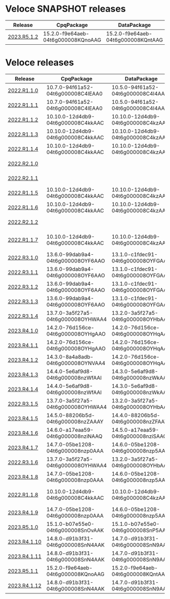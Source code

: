 # Veloce SNAPSHOT releases
| Release | CpqPackage | DataPackage | ExtensionPackage | BackendVersion | StudioVersion | FrontendVersion | DocgenVersion |
| ------- | ---------- | ----------- | ---------------- | -------------- | ------------- | --------------- | ------------- |
| [2023.R5.1.2](/install_2023.R5.1.2.sh) | 15.2.0-f9e64aeb-04t6g000008KQnoAAG | 15.2.0-f9e64aeb-04t6g000008KQntAAG | 15.2.0-f9e64aeb-04t6g000008KQnyAAG | 12.1.1-15-681471e4 | 6.1.1-3-050a0583 | 11.0.1-18-ada36e51 | 1.1.15-73a9ea8f |



# Veloce releases
| Release | CpqPackage | DataPackage | ExtensionPackage | BackendVersion | StudioVersion | FrontendVersion | DocgenVersion |
| ------- | ---------- | ----------- | ---------------- | -------------- | ------------- | --------------- | ------------- |
| [2022.R1.1.0](/install_2022.R1.1.0.sh) | 10.7.0-94f61a52-04t6g000008C4IEAA0 | 10.5.0-94f61a52-04t6g000008C4I4AAK | 10.2.0-94f61a52-04t6g000008C4CaAAK | 7.0.0-8da0738f | 1.0.80-37007b6d | 6.0.0-f89a2aba | 1.0.7-14311ef8 |
| [2022.R1.1.1](/install_2022.R1.1.1.sh) | 10.7.0-94f61a52-04t6g000008C4IEAA0 | 10.5.0-94f61a52-04t6g000008C4I4AAK | 10.2.0-94f61a52-04t6g000008C4CaAAK | 7.1.5-64f1fa11 | 1.1.1-0997c73c | 6.0.0-f89a2aba | 1.0.7-14311ef8 |
| [2022.R1.1.2](/install_2022.R1.1.2.sh) | 10.10.0-12d4db9-04t6g000008C4kkAAC | 10.10.0-12d4db9-04t6g000008C4kzAAC | 10.2.0-94f61a52-04t6g000008C4CaAAK | 7.3.0-4f5cdf84 | 1.2.0-350d14d4 | 6.2.0-b54db625 | 1.0.7-14311ef8 |
| [2022.R1.1.3](/install_2022.R1.1.3.sh) | 10.10.0-12d4db9-04t6g000008C4kkAAC | 10.10.0-12d4db9-04t6g000008C4kzAAC | 10.2.0-94f61a52-04t6g000008C4CaAAK | 7.6.0-6e8a6985 | 1.2.0-350d14d4 | 6.4.0-31e56f9d | 1.0.7-14311ef8 |
| [2022.R1.1.4](/install_2022.R1.1.4.sh) | 10.10.0-12d4db9-04t6g000008C4kkAAC | 10.10.0-12d4db9-04t6g000008C4kzAAC | 10.2.0-94f61a52-04t6g000008C4CaAAK | 7.7.0-c2d6791a | 1.2.0-350d14d4 | 6.4.0-31e56f9d | 1.0.7-14311ef8 |
| [2022.R2.1.0](/install_2022.R2.1.0.sh) |  |  |  | 8.0.0-e9c17fcd | 2.0.0-3b2359e9 | 7.0.0-e9ac864c | 1.0.7-14311ef8 |
| [2022.R2.1.1](/install_2022.R2.1.1.sh) |  |  |  | 8.1.0-b935a27e | 2.1.0-2d8585bf | 7.1.0-aa437f36 | 1.0.7-14311ef8 |
| [2022.R1.1.5](/install_2022.R1.1.5.sh) | 10.10.0-12d4db9-04t6g000008C4kkAAC | 10.10.0-12d4db9-04t6g000008C4kzAAC | 10.2.0-94f61a52-04t6g000008C4CaAAK | 7.8.0-fb48814d | 1.2.0-350d14d4 | 6.4.0-31e56f9d | 1.0.7-14311ef8 |
| [2022.R1.1.6](/install_2022.R1.1.6.sh) | 10.10.0-12d4db9-04t6g000008C4kkAAC | 10.10.0-12d4db9-04t6g000008C4kzAAC | 10.2.0-94f61a52-04t6g000008C4CaAAK | 7.9.0-f4ba407d | 1.2.0-350d14d4 | 6.4.0-31e56f9d | 1.0.7-14311ef8 |
| [2022.R2.1.2](/install_2022.R2.1.2.sh) |  |  |  | 8.2.0-4635747f | 2.2.0-9cae0415 | 7.2.0-18ffe9b9 | 1.0.7-14311ef8 |
| [2022.R1.1.7](/install_2022.R1.1.7.sh) | 10.10.0-12d4db9-04t6g000008C4kkAAC | 10.10.0-12d4db9-04t6g000008C4kzAAC | 10.2-04t6g000008C4CaAAK-94f61a52 | 7.10.0-6-5575c19a | 1.2.0-350d14d4 | 6.5.0-93b8241c | 1.0.7-14311ef8 |
| [2022.R3.1.0](/install_2022.R3.1.0.sh) | 13.6.0-99dab9a4-04t6g000008OYF6AAO | 13.1.0-c1fdec91-04t6g000008OYFGAA4 | 13.4.0-2c448f2d-04t6g000008OYFzAAO | 10.0.0-6c261b72 | 4.0.0-b008c76c | 9.0.0-be10d5db | 1.1.15-73a9ea8f |
| [2022.R3.1.1](/install_2022.R3.1.1.sh) | 13.6.0-99dab9a4-04t6g000008OYF6AAO | 13.1.0-c1fdec91-04t6g000008OYFGAA4 | 13.4.0-2c448f2d-04t6g000008OYFzAAO | 10.1.0-bf918af2 | 4.0.0-b008c76c | 9.0.0-be10d5db | 1.1.15-73a9ea8f |
| [2022.R3.1.2](/install_2022.R3.1.2.sh) | 13.6.0-99dab9a4-04t6g000008OYF6AAO | 13.1.0-c1fdec91-04t6g000008OYFGAA4 | 13.4.0-2c448f2d-04t6g000008OYFzAAO | 10.2.0-f8ff6ec9 | 4.0.0-b008c76c | 9.0.0-be10d5db | 1.1.15-73a9ea8f |
| [2022.R3.1.3](/install_2022.R3.1.3.sh) | 13.6.0-99dab9a4-04t6g000008OYF6AAO | 13.1.0-c1fdec91-04t6g000008OYFGAA4 | 13.4.0-2c448f2d-04t6g000008OYFzAAO | 10.3.0-76f8ba9d | 4.0.0-b008c76c | 9.0.0-be10d5db | 1.1.15-73a9ea8f |
| [2022.R3.1.4](/install_2022.R3.1.4.sh) | 13.7.0-3a5f27a5-04t6g000008OYHWAA4 | 13.2.0-3a5f27a5-04t6g000008OYHbAAO | 13.5.0-3a5f27a5-04t6g000008OYHlAAO | 10.4.1-3-1b087923 | 4.1.1-1-40af7dc5 | 9.1.1-4-c3cce7e2 | 1.1.15-73a9ea8f |
| [2023.R4.1.0](/install_2023.R4.1.0.sh) | 14.2.0-76d156ce-04t6g000008OYHgAAO | 14.2.0-76d156ce-04t6g000008OYHqAAO | 14.2.0-76d156ce-04t6g000008OYHrAAO | 11.0.0-2d57587f | 5.0.0-e7bb0d85 | 10.0.0-cbdeaa81 | 1.1.15-73a9ea8f |
| [2023.R4.1.1](/install_2023.R4.1.1.sh) | 14.2.0-76d156ce-04t6g000008OYHgAAO | 14.2.0-76d156ce-04t6g000008OYHqAAO | 14.2.0-76d156ce-04t6g000008OYHrAAO | 11.1.0-74b2dbf7 | 5.1.0-36d3c41b | 10.1.0-20b27bdc | 1.1.15-73a9ea8f |
| [2023.R4.1.2](/install_2023.R4.1.2.sh) | 14.3.0-8a4a8adb-04t6g000008OYNVAA4 | 14.2.0-76d156ce-04t6g000008OYHqAAO | 14.3.0-8a4a8adb-04t6g000008OYNaAAO | 11.2.0-3-0064fb70 | 5.2.0-2-3f00cc4a | 10.2.0-6-30b969d3 | 1.1.15-73a9ea8f |
| [2023.R4.1.3](/install_2023.R4.1.3.sh) | 14.4.0-5e6af9d8-04t6g000008nzWfAAI | 14.3.0-5e6af9d8-04t6g000008nzWkAAI | 14.4.0-d00dfdcb-04t6g000008OYY1AAO | 11.3.0-5-f34ccce1 | 5.3.0-3-40fb0db5 | 10.3.0-3-2328976b | 1.1.15-73a9ea8f |
| [2023.R4.1.4](/install_2023.R4.1.4.sh) | 14.4.0-5e6af9d8-04t6g000008nzWfAAI | 14.3.0-5e6af9d8-04t6g000008nzWkAAI | 14.4.0-d00dfdcb-04t6g000008OYY1AAO | 11.4.0-3-29b41cd2 | 5.3.0-3-40fb0db5 | 10.3.0-3-2328976b | 1.1.15-73a9ea8f |
| [2022.R3.1.5](/install_2022.R3.1.5.sh) | 13.7.0-3a5f27a5-04t6g000008OYHWAA4 | 13.2.0-3a5f27a5-04t6g000008OYHbAAO | 13.5.0-3a5f27a5-04t6g000008OYHlAAO | 10.4.1-3-1b087923 | 4.2.1-2-45719af6 | 9.2.1-4-01b59ef2 | 1.1.15-73a9ea8f |
| [2023.R4.1.5](/install_2023.R4.1.5.sh) | 14.5.0-88206b5d-04t6g000008nzZAAAY | 14.4.0-88206b5d-04t6g000008nzZFAAY | 14.5.0-88206b5d-04t6g000008nzZKAAY | 11.5.0-4-da697fb7 | 5.3.0-3-40fb0db5 | 10.3.0-3-2328976b | 1.1.15-73a9ea8f |
| [2023.R4.1.6](/install_2023.R4.1.6.sh) | 14.6.0-a17eaa59-04t6g000008nziNAAQ | 14.5.0-a17eaa59-04t6g000008nziSAAQ | 14.6.0-a17eaa59-04t6g000008nziXAAQ | 11.6.0-6-ea909382 | 5.3.0-3-40fb0db5 | 10.4.0-8-454bc627 | 1.1.15-73a9ea8f |
| [2023.R4.1.7](/install_2023.R4.1.7.sh) | 14.7.0-05be1208-04t6g000008nzp0AAA | 14.6.0-05be1208-04t6g000008nzp5AAA | 14.7.0-05be1208-04t6g000008nzpAAAQ | 11.7.0-6-c383ef4a | 5.4.0-6-ae820617 | 10.4.0-8-454bc627 | 1.1.15-73a9ea8f |
| [2022.R3.1.6](/install_2022.R3.1.6.sh) | 13.7.0-3a5f27a5-04t6g000008OYHWAA4 | 13.2.0-3a5f27a5-04t6g000008OYHbAAO | 13.5.0-3a5f27a5-04t6g000008OYHlAAO | 10.5.1-12-fb052143 | 4.2.1-2-45719af6 | 9.3.1-4-21d594c1 | 1.1.15-73a9ea8f |
| [2023.R4.1.8](/install_2023.R4.1.8.sh) | 14.7.0-05be1208-04t6g000008nzp0AAA | 14.6.0-05be1208-04t6g000008nzp5AAA | 14.7.0-05be1208-04t6g000008nzpAAAQ | 11.8.0-13-ef0642d9 | 5.5.0-4-d578ba1e | 10.4.0-8-454bc627 | 1.1.15-73a9ea8f |
| [2022.R1.1.8](/install_2022.R1.1.8.sh) | 10.10.0-12d4db9-04t6g000008C4kkAAC | 10.10.0-12d4db9-04t6g000008C4kzAAC | 10.2-04t6g000008C4CaAAK-94f61a52 | 7.10.0-6-5575c19a | 1.2.0-350d14d4 | 6.6.0-4-bfdd1c97 | 1.1.15-73a9ea8f |
| [2023.R4.1.9](/install_2023.R4.1.9.sh) | 14.7.0-05be1208-04t6g000008nzp0AAA | 14.6.0-05be1208-04t6g000008nzp5AAA | 14.7.0-05be1208-04t6g000008nzpAAAQ | 11.9.0-2-c4fba2d0 | 5.5.0-4-d578ba1e | 10.4.0-8-454bc627 | 1.1.15-73a9ea8f |
| [2023.R5.1.0](/install_2023.R5.1.0.sh) | 15.1.0-b07e55e0-04t6g000008SnOvAAK | 15.1.0-b07e55e0-04t6g000008SnP5AAK | 15.1.0-b07e55e0-04t6g000008SnPFAA0 | 12.0.1-151-e7b689cf | 6.0.1-234-57dea877 | 11.0.1-18-ada36e51 | 1.1.15-73a9ea8f |
| [2023.R4.1.10](/install_2023.R4.1.10.sh) | 14.8.0-d91b3f31-04t6g000008SnN4AAK | 14.7.0-d91b3f31-04t6g000008SnN9AAK | 14.9.0-afecfe17-04t6g000008SnOlAAK | 11.10.0-2-2fc1d3f7 | 5.5.0-4-d578ba1e | 10.4.0-8-454bc627 | 1.1.15-73a9ea8f |
| [2023.R4.1.11](/install_2023.R4.1.11.sh) | 14.8.0-d91b3f31-04t6g000008SnN4AAK | 14.7.0-d91b3f31-04t6g000008SnN9AAK | 14.9.0-afecfe17-04t6g000008SnOlAAK | 11.11.0-7-75e8d067 | 5.6.0-5-b98a78d5 | 10.4.0-8-454bc627 | 1.1.15-73a9ea8f |
| [2023.R5.1.1](/install_2023.R5.1.1.sh) | 15.2.0-f9e64aeb-04t6g000008KQnoAAG | 15.2.0-f9e64aeb-04t6g000008KQntAAG | 15.2.0-f9e64aeb-04t6g000008KQnyAAG | 12.1.1-15-681471e4 | 6.1.1-3-050a0583 | 11.0.1-18-ada36e51 | 1.1.15-73a9ea8f |
| [2023.R4.1.12](/install_2023.R4.1.12.sh) | 14.8.0-d91b3f31-04t6g000008SnN4AAK | 14.7.0-d91b3f31-04t6g000008SnN9AAK | 14.9.0-afecfe17-04t6g000008SnOlAAK | 11.12.0-4-7f540808 | 5.6.0-5-b98a78d5 | 10.4.0-8-454bc627 | 1.1.15-73a9ea8f |

